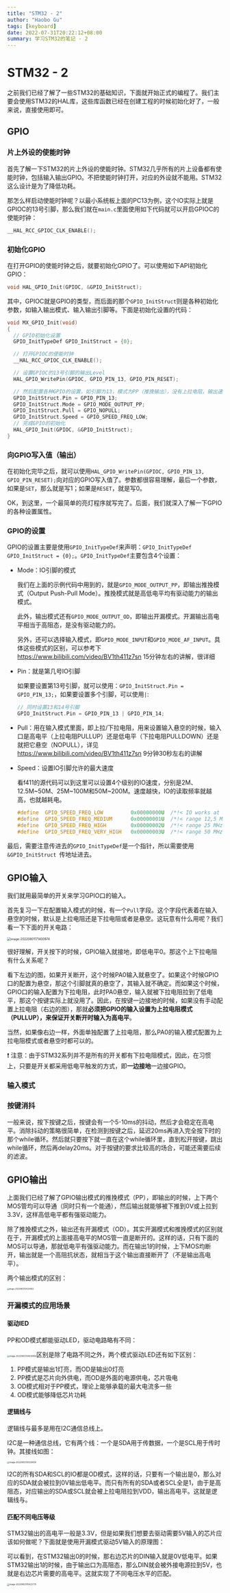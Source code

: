 ```yaml
---
title: "STM32 - 2"
author: "Haobo Gu"
tags: [keyboard]
date: 2022-07-31T20:22:12+08:00
summary: 学习STM32的笔记 - 2
---
```

# STM32 - 2

之前我们已经了解了一些STM32的基础知识，下面就开始正式的编程了。我们主要会使用STM32的HAL库，这些库函数已经在创建工程的时候初始化好了，一般来说，直接使用即可。

## GPIO

### 片上外设的使能时钟

首先了解一下STM32的片上外设的使能时钟。STM32几乎所有的片上设备都有使能时钟，包括输入输出GPIO。不把使能时钟打开，对应的外设就不能用。STM32这么设计是为了降低功耗。

那怎么样启动使能时钟呢？以最小系统板上面的PC13为例，这个IO实际上就是GPIOC的13号引脚，那么我们就在`main.c`里面使用如下代码就可以开启GPIOC的使能时钟：

```c
__HAL_RCC_GPIOC_CLK_ENABLE();
```

### 初始化GPIO

在打开GPIO的使能时钟之后，就要初始化GPIO了。可以使用如下API初始化GPIO：

```c
void HAL_GPIO_Init(GPIOC, &GPIO_InitStruct);
```

其中，GPIOC就是GPIO的类型，而后面的那个`GPIO_InitStruct`则是各种初始化参数，如输入输出模式、输入输出引脚等。下面是初始化设置的代码：

```c
void MX_GPIO_Init(void)
{
  // GPIO初始化设置
  GPIO_InitTypeDef GPIO_InitStruct = {0};

  // 打开GPIOC的使能时钟
  __HAL_RCC_GPIOC_CLK_ENABLE();

  // 设置GPIOC的13号引脚的输出Level
  HAL_GPIO_WritePin(GPIOC, GPIO_PIN_13, GPIO_PIN_RESET);

  // 然后配置各种GPIO的设置，如引脚为13，模式为PP（推挽输出），没有上拉电阻，输出速率等等。
  GPIO_InitStruct.Pin = GPIO_PIN_13;
  GPIO_InitStruct.Mode = GPIO_MODE_OUTPUT_PP;
  GPIO_InitStruct.Pull = GPIO_NOPULL;
  GPIO_InitStruct.Speed = GPIO_SPEED_FREQ_LOW;
  // 完成GPIO的初始化
  HAL_GPIO_Init(GPIOC, &GPIO_InitStruct);
}
```

### 向GPIO写入值（输出）

在初始化完毕之后，就可以使用`HAL_GPIO_WritePin(GPIOC, GPIO_PIN_13, GPIO_PIN_RESET);`向对应的GPIO写入值了。参数都很容易理解，最后一个参数，如果是`SET`，那么就是写1；如果是`RESET`，就是写0。

OK，到这里，一个最简单的亮灯程序就写完了。后面，我们就深入了解一下GPIO的各种设置属性。

### GPIO的设置

GPIO的设置主要是使用`GPIO_InitTypeDef`来声明：`GPIO_InitTypeDef GPIO_InitStruct = {0};`。`GPIO_InitTypeDef`主要包含4个设置：

- Mode：IO引脚的模式

  我们在上面的示例代码中用到的，就是`GPIO_MODE_OUTPUT_PP`，即输出推挽模式（Output Push-Pull Mode）。推挽模式就是高低电平均有驱动能力的输出模式。

  此外，输出模式还有`GPIO_MODE_OUTPUT_OD`，即输出开漏模式。开漏输出高电平相当于高阻态，是没有驱动能力的。

  另外，还可以选择输入模式，即`GPIO_MODE_INPUT`和`GPIO_MODE_AF_INPUT`。具体这些模式的区别，可以参考下 https://www.bilibili.com/video/BV1th411z7sn 15分钟左右的讲解，很详细

- Pin：就是第几号IO引脚

  如果要设置第13号引脚，就可以使用：`GPIO_InitStruct.Pin = GPIO_PIN_13;`，如果要设置多个引脚，可以使用`|`:

  ```c
  // 同时设置13和14号引脚
  GPIO_InitStruct.Pin = GPIO_PIN_13 | GPIO_PIN_14;
  ```
  

- Pull：用在输入模式里面，即上拉/下拉电阻，用来设置输入悬空的时候，输入口是高电平（上拉电阻PULLUP）还是低电平（下拉电阻PULLDOWN）还是就把它悬空（NOPULL），详见 https://www.bilibili.com/video/BV1th411z7sn 9分钟30秒左右的讲解

- Speed：设置IO引脚允许的最大速度

  看f411的源代码可以到这里可以设置4个级别的IO速度，分别是2M、12.5M~50M、25M~100M和50M~200M。速度越快，IO的读取频率就越高，也就越耗电。

  ```c
  #define  GPIO_SPEED_FREQ_LOW         0x00000000U  /*!< IO works at 2 MHz, please refer to the product datasheet */
  #define  GPIO_SPEED_FREQ_MEDIUM      0x00000001U  /*!< range 12,5 MHz to 50 MHz, please refer to the product datasheet */
  #define  GPIO_SPEED_FREQ_HIGH        0x00000002U  /*!< range 25 MHz to 100 MHz, please refer to the product datasheet  */
  #define  GPIO_SPEED_FREQ_VERY_HIGH   0x00000003U  /*!< range 50 MHz to 200 MHz, please refer to the product datasheet  */
  ```

最后，需要注意传进去的`GPIO_InitTypeDef`是一个指针，所以需要使用`&GPIO_InitStruct `传地址进去。

## GPIO输入

我们就用最简单的开关来学习GPIO口的输入。 

首先复习一下在配置输入模式的时候，有一个`Pull`字段。这个字段代表着在输入悬空的时候，默认是上拉电阻还是下拉电阻或者是悬空。这玩意有什么用呢？我们看一下下面的开关电路：

<img src="https://haobogu-md.oss-cn-hangzhou.aliyuncs.com/markdown/imgs/image-20220801171400974.png" alt="image-20220801171400974" style="zoom: 50%;" />

很好理解，开关按下的时候，GPIO输入就接地，即低电平0。那这个上下拉电阻有什么关系呢？

看下左边的图，如果开关断开，这个时候PA0输入就悬空了。如果这个时候GPIO口的配置为悬空，那这个引脚就真的悬空了，其输入就不确定。而如果这个时候，GPIO口的输入配置为下拉电阻，此时PA0悬空，输入就被下拉电阻拉到了低电平，那这个按键实际上就没用了。因此，在按键一边接地的时候，如果没有手动配置上拉电阻（右边的图），那就**必须把GPIO的输入设置为上拉电阻模式（PULLUP），来保证开关断开时输入为高电平**。

当然，如果像右边一样，外面单独配置了上拉电阻，那么PA0的输入模式配置为上拉电阻模式或者悬空时都可以的。

❗ 注意：由于STM32系列并不是所有的开关都有下拉电阻模式，因此，在习惯上，只要是开关都采用低电平触发的方式，即**一边接地**一边接GPIO。

### 输入模式


### 按键消抖

一般来说，按下按键之后，按键会有一个5-10ms的抖动，然后才会稳定在高电平。消除抖动的策略很简单，在检测到按键之后，延迟20ms再进入完全按下时的那个while循环。然后就只要按下就一直在这个while循环里，直到松开按键，跳出while循环，然后再delay20ms。对于按键的要求比较高的场合，可能还需要后续的滤波。

## GPIO输出

上面我们已经了解了GPIO输出模式的推挽模式（PP），即输出的时候，上下两个MOS管均可以导通（同时只有一个能通），然后输出就能够被下推到0V或上拉到3.3V，这样高低电平都有强驱动能力。

除了推挽模式之外，输出还有开漏模式（OD）。其实开漏模式和推挽模式的区别就在于，开漏模式的上面接高电平的MOS管一直是断开的。这样的话，只有下面的MOS可以导通，那就低电平有强驱动能力。而在输出1的时候，上下MOS均断开，输出就是一个高阻抗状态，就相当于这个输出直接断开了（不是输出高电平）。

两个输出模式的区别：

<img src="https://haobogu-md.oss-cn-hangzhou.aliyuncs.com/markdown/imgs/image-20220802104324062.png" alt="image-20220802104324062" style="zoom:30%;" />

### 开漏模式的应用场景

#### 驱动IED

PP和OD模式都能驱动LED，驱动电路略有不同：

<img src="https://haobogu-md.oss-cn-hangzhou.aliyuncs.com/markdown/imgs/image-20220802104639906.png" alt="image-20220802104639906" style="zoom:33%;" />区别是除了电路不同之外，两个模式驱动LED还有如下区别：

1. PP模式是输出1灯亮，而OD是输出0灯亮
2. PP模式是芯片向外供电，而OD是外面的电源供电，芯片吸电
3. OD模式相对于PP模式，理论上能够承载的最大电流多一些
4. OD模式能够降低芯片功耗

#### 逻辑线与

逻辑线与最多是用在I2C通信总线上。

I2C是一种通信总线，它有两个线：一个是SDA用于传数据，一个是SCL用于传时钟。其接线如图：

<img src="https://haobogu-md.oss-cn-hangzhou.aliyuncs.com/markdown/imgs/image-20220802105029636.png" alt="image-20220802105029636" style="zoom:33%;" />

I2C的所有SDA和SCL的IO都是OD模式，这样的话，只要有一个输出是0，那么对应的SDA就会被拉到0V输出低电平。而只有所有的SDA或者SCL全是1，由于是高阻态，对应输出的SDA或SCL就会被上拉电阻拉到VDD，输出高电平。这就是逻辑线与。

#### 匹配不同电压等级

STM32输出的高电平一般是3.3V，但是如果我们想要去驱动需要5V输入的芯片应该如何做呢？下面就是使用开漏模式驱动5V输入的原理图：

可以看到，在STM32输出0的时候，那右边芯片的DIN输入就是0V低电平。如果STM32输出1的时候，由于输出口为高阻态，那么DIN就会被外接电源拉到5V，也就是右边芯片需要的高电平。这就实现了不同电压水平的匹配。

<img src="https://haobogu-md.oss-cn-hangzhou.aliyuncs.com/markdown/imgs/image-20220802105423779.png" alt="image-20220802105423779" style="zoom:33%;" />







